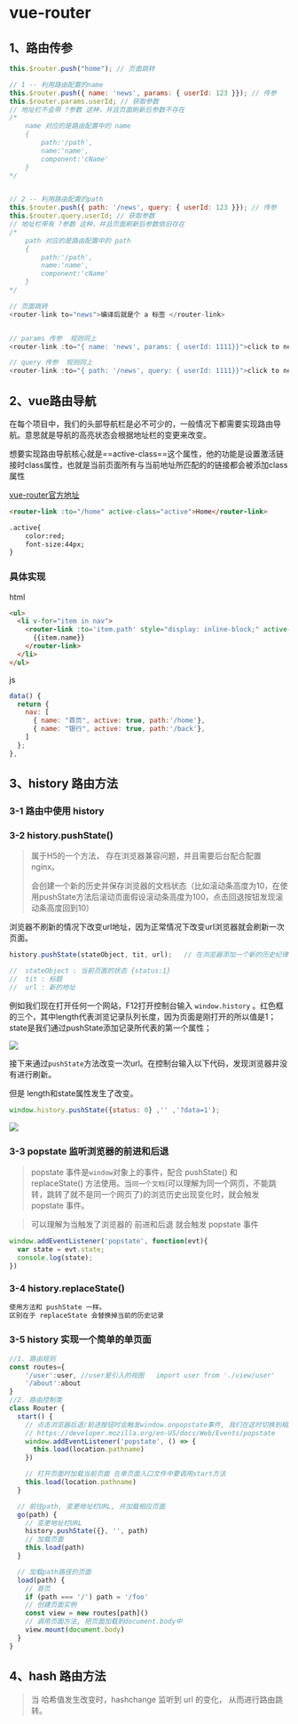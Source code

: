 # vue-router

## 1、路由传参

```javascript
this.$router.push("home"); // 页面跳转

// 1 -- 利用路由配置的name
this.$router.push({ name: 'news', params: { userId: 123 }}); // 传参
this.$router.params.userId; // 获取参数
// 地址栏不会带 ?参数 这种，并且页面刷新后参数不存在
/*
	name 对应的是路由配置中的 name
	{
		path:'/path',
		name:'name',
		component:'cName'
	}
*/


// 2 -- 利用路由配置的path
this.$router.push({ path: '/news', query: { userId: 123 }}); // 传参
this.$router.query.userId; // 获取参数
// 地址栏带有 ?参数 这种，并且页面刷新后参数依旧存在
/*
	path 对应的是路由配置中的 path
	{
		path:'/path',
		name:'name',
		component:'cName'
	}
*/
```

```javascript
// 页面跳转
<router-link to="news">编译后就是个 a 标签 </router-link>


// params 传参  规则同上
<router-link :to="{ name: 'news', params: { userId: 1111}}">click to news page</router-link>

// query 传参  规则同上
<router-link :to="{ path: '/news', query: { userId: 1111}}">click to news page</router-link>
```

## 2、vue路由导航

在每个项目中，我们的头部导航栏是必不可少的，一般情况下都需要实现路由导航。意思就是导航的高亮状态会根据地址栏的变更来改变。

想要实现路由导航核心就是==active-class==这个属性，他的功能是设置激活链接时class属性，也就是当前页面所有与当前地址所匹配的的链接都会被添加class属性

[vue-router官方地址](https://router.vuejs.org/zh/api/#active-class)

```html
<router-link :to="/home" active-class="active">Home</router-link>

.active{
	color:red;
	font-size:44px;
}
```

### 具体实现

html

```html
<ul>
  <li v-for="item in nav">
    <router-link :to='item.path' style="display: inline-block;" active-class='active'>
      {{item.name}}
    </router-link>
  </li>
</ul>
```



js

```javascript
data() {
  return {
    nav: [
      { name: "首页", active: true, path:'/home'},
      { name: "银行", active: true, path:'/back'},
    ]
  };
},
```



## 3、history 路由方法

### 3-1 路由中使用 history

### 3-2 history.pushState()

> 属于H5的一个方法， 存在浏览器兼容问题，并且需要后台配合配置nginx。
>
> 会创建一个新的历史并保存浏览器的文档状态（比如滚动条高度为10，在使用pushState方法后滚动页面假设滚动条高度为100，点击回退按钮发现滚动条高度回到10）

浏览器不刷新的情况下改变url地址，因为正常情况下改变url浏览器就会刷新一次页面。

```js
history.pushState(stateObject, tit, url);	// 在浏览器添加一个新的历史纪律

//	stateObject : 当前页面的状态 {status:1}
//	tit : 标题
//	url : 新的地址
```

例如我们现在打开任何一个网站，F12打开控制台输入 `window.history` 。红色框的三个，其中length代表浏览记录队列长度，因为页面是刚打开的所以值是1； state是我们通过pushState添加记录所代表的第一个属性；

![](/Users/mrhuang/Downloads/笔记图片/vueRouter_history.png)



接下来通过`pushState`方法改变一次url。在控制台输入以下代码，发现浏览器并没有进行刷新。

但是 length和state属性发生了改变。

```js
window.history.pushState({status: 0} ,'' ,'?data=1');
```

![](/Users/mrhuang/Downloads/笔记图片/vueRouter_history1.png)

### 3-3 popstate 监听浏览器的前进和后退

> popstate 事件是`window`对象上的事件，配合 pushState() 和 replaceState() 方法使用。当`同一个文档`(可以理解为同一个网页，不能跳转，跳转了就不是同一个网页了)的浏览历史出现变化时，就会触发 popstate 事件。

> 可以理解为当触发了浏览器的 前进和后退 就会触发 popstate 事件

```js
window.addEventListener('popstate', function(evt){
  var state = evt.state;
  console.log(state);
})
```



### 3-4 history.replaceState()

```js
使用方法和 pushState 一样。 
区别在于 replaceState 会替换掉当前的历史记录
```



### 3-5 history 实现一个简单的单页面

```js
//1. 路由规则
const routes={
    '/user':user, //user是引入的视图   import user from './view/user' 
    '/about':about
}
//2. 路由控制类
class Router {
  start() {
    // 点击浏览器后退/前进按钮时会触发window.onpopstate事件, 我们在这时切换到相应页面
    // https://developer.mozilla.org/en-US/docs/Web/Events/popstate
    window.addEventListener('popstate', () => {
      this.load(location.pathname)
    })

    // 打开页面时加载当前页面 在单页面入口文件中要调用start方法
    this.load(location.pathname)
  }

  // 前往path, 变更地址栏URL, 并加载相应页面
  go(path) {
    // 变更地址栏URL
    history.pushState({}, '', path)
    // 加载页面
    this.load(path)
  }

  // 加载path路径的页面
  load(path) {
    // 首页
    if (path === '/') path = '/foo'
    // 创建页面实例
    const view = new routes[path]()
    // 调用页面方法, 把页面加载到document.body中
    view.mount(document.body)
  }
}
```



## 4、hash 路由方法

> 当 哈希值发生改变时，hashchange 监听到 url 的变化， 从而进行路由跳转。